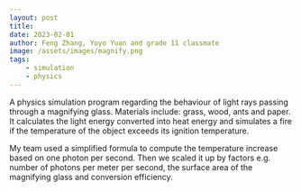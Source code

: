 ```yaml
---
layout: post
title: 
date: 2023-02-01
author: Feng Zhang, Yoyo Yuan and grade 11 classmate
image: /assets/images/magnify.png
tags:
    - simulation
    - physics
---
```


A physics simulation program regarding the behaviour of light rays passing through a magnifying glass. Materials include: grass, wood, ants and paper. It calculates the light energy converted into heat energy and simulates a fire if the temperature of the object exceeds its ignition temperature.

My team used a simplified formula to compute the temperature increase based on one photon per second.
Then we scaled it up by factors e.g. number of photons per meter per second, the surface area of the magnifying glass and conversion efficiency.
